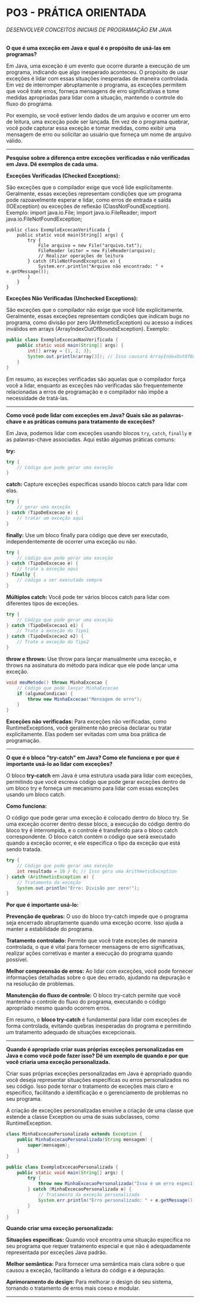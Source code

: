 # PO3 - PRÁTICA ORIENTADA 
###### DESENVOLVER CONCEITOS INICIAIS DE PROGRAMAÇÃO EM JAVA
**O que é uma exceção em Java e qual é o propósito de usá-las em programas?**

Em Java, uma exceção é um evento que ocorre durante a execução de um programa, indicando que algo inesperado aconteceu. O propósito de usar exceções é lidar com essas situações inesperadas de maneira controlada. Em vez de interromper abruptamente o programa, as exceções permitem que você trate erros, forneça mensagens de erro significativas e tome medidas apropriadas para lidar com a situação, mantendo o controle do fluxo do programa.

Por exemplo, se você estiver lendo dados de um arquivo e ocorrer um erro de leitura, uma exceção pode ser lançada. Em vez de o programa quebrar, você pode capturar essa exceção e tomar medidas, como exibir uma mensagem de erro ou solicitar ao usuário que forneça um nome de arquivo válido.<hr>

**Pesquise sobre a diferença entre exceções verificadas e não verificadas em Java. Dê exemplos de cada uma.** 

**Exceções Verificadas (Checked Exceptions):**

São exceções que o compilador exige que você lide explicitamente.
Geralmente, essas exceções representam condições que um programa pode razoavelmente esperar e lidar, como erros de entrada e saída (IOException) ou exceções de reflexão (ClassNotFoundException).
Exemplo:
    import java.io.File;
    import java.io.FileReader;
    import java.io.FileNotFoundException;
    
    public class ExemploExcecaoVerificada {
        public static void main(String[] args) {
            try {
                File arquivo = new File("arquivo.txt");
                FileReader leitor = new FileReader(arquivo);
                // Realizar operações de leitura
            } catch (FileNotFoundException e) {
                System.err.println("Arquivo não encontrado: " + e.getMessage());
            }
        }
    }
    

**Exceções Não Verificadas (Unchecked Exceptions):**

São exceções que o compilador não exige que você lide explicitamente.
Geralmente, essas exceções representam condições que indicam bugs no programa, como divisão por zero (ArithmeticException) ou acesso a índices inválidos em arrays (ArrayIndexOutOfBoundsException).
Exemplo:
```java
public class ExemploExcecaoNaoVerificada {
    public static void main(String[] args) {
        int[] array = {1, 2, 3};
        System.out.println(array[3]); // Isso causará ArrayIndexOutOfBoundsException
    }
}

```
Em resumo, as exceções verificadas são aquelas que o compilador força você a lidar, enquanto as exceções não verificadas são frequentemente relacionadas a erros de programação e o compilador não impõe a necessidade de tratá-las.<hr>
**Como você pode lidar com exceções em Java? Quais são as palavras-chave e as práticas comuns para tratamento de exceções?**

Em Java, podemos lidar com exceções usando blocos `try`, `catch`, `finally` e as palavras-chave associadas. Aqui estão algumas práticas comuns:

**try:**
```java
try {
    // Código que pode gerar uma exceção
}

```
**catch:** Capture exceções específicas usando blocos catch para lidar com elas.

```java
try {
    // gerar uma exceção
} catch (TipoDeExcecao e) {
    // tratar um exceção aqui
}

```
**finally:** Use um bloco finally para código que deve ser executado, independentemente de ocorrer uma exceção ou não.

```java
try {
    // código que pode gerar uma exceção
} catch (TipoDeExcecao e) {
    // trate a exceção aqui
} finally {
    // código a ser executado sempre
}

```
**Múltiplos catch:** Você pode ter vários blocos catch para lidar com diferentes tipos de exceções.

```java
try {
    // Código que pode gerar uma exceção
} catch (TipoDeExcecao1 e1) {
    // Trate a exceção do Tipo1
} catch (TipoDeExcecao2 e2) {
    // Trate a exceção do Tipo2
}

```
**throw e throws:** Use throw para lançar manualmente uma exceção, e throws na assinatura do método para indicar que ele pode lançar uma exceção.
```java
void meuMetodo() throws MinhaExcecao {
    // Código que pode lançar MinhaExcecao
    if (algumaCondicao) {
        throw new MinhaExcecao("Mensagem de erro");
    }
}

```
**Exceções não verificadas:** Para exceções não verificadas, como RuntimeExceptions, você geralmente não precisa declarar ou tratar explicitamente. Elas podem ser evitadas com uma boa prática de programação.<hr>
**O que é o bloco "try-catch" em Java? Como ele funciona e por que é importante usá-lo ao lidar com exceções?**

O bloco **try-catch** em Java é uma estrutura usada para lidar com exceções, permitindo que você escreva código que pode gerar exceções dentro de um bloco try e forneça um mecanismo para lidar com essas exceções usando um bloco catch.

**Como funciona:**

O código que pode gerar uma exceção é colocado dentro do bloco try.
Se uma exceção ocorrer dentro desse bloco, a execução do código dentro do bloco try é interrompida, e o controle é transferido para o bloco catch correspondente.
O bloco catch contém o código que será executado quando a exceção ocorrer, e ele especifica o tipo da exceção que está sendo tratada.

```java
try {
    // Código que pode gerar uma exceção
    int resultado = 10 / 0; // Isso gera uma ArithmeticException
} catch (ArithmeticException e) {
    // Tratamento da exceção
    System.out.println("Erro: Divisão por zero!");
}

```
**Por que é importante usá-lo:**

**Prevenção de quebras:** O uso do bloco try-catch impede que o programa seja encerrado abruptamente quando uma exceção ocorre. Isso ajuda a manter a estabilidade do programa.

**Tratamento controlado:** Permite que você trate exceções de maneira controlada, o que é vital para fornecer mensagens de erro significativas, realizar ações corretivas e manter a execução do programa quando possível.

**Melhor compreensão de erros:** Ao lidar com exceções, você pode fornecer informações detalhadas sobre o que deu errado, ajudando na depuração e na resolução de problemas.

**Manutenção do fluxo de controle:** O bloco try-catch permite que você mantenha o controle do fluxo do programa, executando o código apropriado mesmo quando ocorrem erros.

Em resumo, o **bloco try-catch** é fundamental para lidar com exceções de forma controlada, evitando quebras inesperadas do programa e permitindo um tratamento adequado de situações excepcionais.<hr>
**Quando é apropriado criar suas próprias exceções personalizadas em Java e como você pode fazer isso? Dê um exemplo de quando e por que você criaria uma exceção personalizada.**

Criar suas próprias exceções personalizadas em Java é apropriado quando você deseja representar situações específicas ou erros personalizados no seu código. Isso pode tornar o tratamento de exceções mais claro e específico, facilitando a identificação e o gerenciamento de problemas no seu programa.

A criação de exceções personalizadas envolve a criação de uma classe que estende a classe Exception ou uma de suas subclasses, como RuntimeException.

```java
class MinhaExcecaoPersonalizada extends Exception {
    public MinhaExcecaoPersonalizada(String mensagem) {
        super(mensagem);
    }
}

public class ExemploExcecaoPersonalizada {
    public static void main(String[] args) {
        try {
            throw new MinhaExcecaoPersonalizada("Isso é um erro específico do meu programa.");
        } catch (MinhaExcecaoPersonalizada e) {
            // Tratamento da exceção personalizada
            System.err.println("Erro personalizado: " + e.getMessage());
        }
    }
}

```
**Quando criar uma exceção personalizada:**

**Situações específicas:** Quando você encontra uma situação específica no seu programa que requer tratamento especial e que não é adequadamente representada por exceções Java padrão.

**Melhor semântica:** Para fornecer uma semântica mais clara sobre o que causou a exceção, facilitando a leitura do código e a depuração.

**Aprimoramento do design:** Para melhorar o design do seu sistema, tornando o tratamento de erros mais coeso e modular.
<hr>









